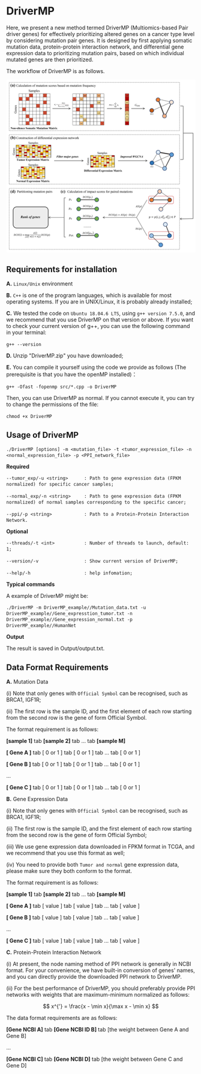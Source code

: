 # DriverMP

Here, we present a new method termed DriverMP (Multiomics-based Pair driver genes) for effectively prioritizing altered genes on a cancer type level by considering mutation pair genes. It is designed by first applying somatic mutation data, protein-protein interaction network, and differential gene expression data to prioritizing mutation pairs, based on which individual mutated genes are then prioritized.

The workflow of DriverMP is as follows.

![Workflow of DriverMP](./images/Workflow.png)

	
## Requirements for installation

**A.** `Linux/Unix` environment


**B.** `C++` is one of the program languages, which is available for most operating systems. If you are in UNIX/Linux, it is probably already installed;


**C.** We tested the code on `Ubuntu 18.04.6 LTS`, using `g++ version 7.5.0`, and we recommend that you use DriverMP on that version or above. If you want to check your current version of g++, you can use the following command in your terminal:


`g++ --version`


**D.** Unzip "DriverMP.zip" you have downloaded;


**E.** You can compile it yourself using the code we provide as follows (The prerequisite is that you have the openMP installed)：


`g++ -Ofast -fopenmp src/*.cpp -o DriverMP`


Then, you can use DriverMP as normal. If you cannot execute it, you can try to change the permissions of the file:

`chmod +x DriverMP`

## Usage of DriverMP
		
    ./DriverMP [options] -m <mutation_file> -t <tumor_expression_file> -n <normal_expression_file> -p <PPI_network_file>

**Required**

    --tumor_exp/-u <string>      : Path to gene expression data (FPKM normalized) for specific cancer samples;

    --normal_exp/-n <string>     : Path to gene expression data (FPKM normalized) of normal samples corresponding to the specific cancer;

    --ppi/-p <string>            : Path to a Protein-Protein Interaction Network.

**Optional**

    --threads/-t <int>           : Number of threads to launch, default: 1;

    --version/-v                 : Show current version of DriverMP;

    --help/-h                    : help infomation;

**Typical commands**

A example of DriverMP  might be:

    ./DriverMP -m DriverMP_example//Mutation_data.txt -u DriverMP_example//Gene_expresstion_tumor.txt -n DriverMP_example//Gene_expression_normal.txt -p DriverMP_example//HumanNet

**Output**

The result is saved in Output/output.txt.
	
## Data Format Requirements


**A.** Mutation Data

(i) Note that only genes with `Official Symbol` can be recognised, such as BRCA1, IGF1R;

(ii) The first row is the sample ID, and the first element of each row starting from the second row is the gene of form Official Symbol.

The format requirement is as follows:

**[sample 1]** tab **[sample 2]** tab … tab **[sample M]**

**[  Gene  A ]** tab [ 0 or 1 ] tab [ 0 or 1 ] tab … tab [ 0 or 1 ]

**[  Gene  B ]** tab [ 0 or 1 ] tab [ 0 or 1 ] tab … tab [ 0 or 1 ]

...
	    
**[  Gene  C ]** tab [ 0 or 1 ] tab [ 0 or 1 ] tab … tab [ 0 or 1 ]


**B.** Gene Expression Data

(i) Note that only genes with `Official Symbol` can be recognised, such as BRCA1, IGF1R;

(ii) The first row is the sample ID, and the first element of each row starting from the second row is the gene of form Official Symbol;

(iii) We use gene expression data downloaded in FPKM format in TCGA, and we recommend that you use this format as well;

(iv) You need to provide both `Tumor and normal` gene expression data, please make sure they both conform to the format.

The format requirement is as follows:

**[sample 1]** tab **[sample 2]** tab … tab **[sample M]**

**[  Gene  A ]** tab [ value ] tab [ value ] tab … tab [ value ]

**[  Gene  B ]** tab [ value ] tab [ value ] tab … tab [ value ]

...
	    
**[  Gene  C ]** tab [ value ] tab [ value ] tab … tab [ value ]


**C.** Protein-Protein Interaction Network

(i) At present, the node naming method of PPI network is generally in NCBI format. For your convenience, we have built-in conversion of genes' names, and you can directly provide the downloaded PPI network to DriverMP.

(ii) For the best performance of DriverMP, you should preferably provide PPI networks with weights that are maximum-minimum normalized as follows: 

$$
x^{'} = \frac{x - \min x}{\max x - \min x}
$$
		
The data format requirements are as follows: 
			
**[Gene NCBI A]** tab **[Gene NCBI ID B]** tab [the weight between Gene A and Gene B]

...

**[Gene NCBI C]** tab **[Gene NCBI D]** tab [the weight between Gene C and Gene D]
